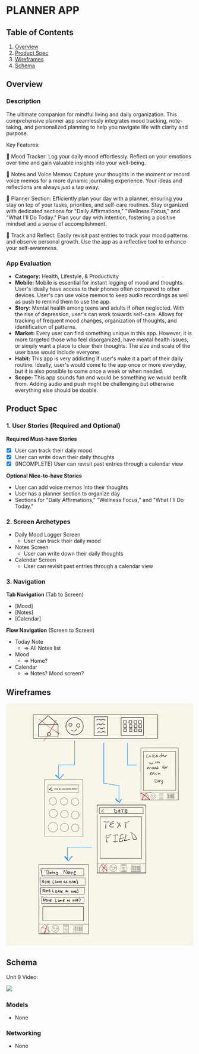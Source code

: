 # PLANNER APP 

## Table of Contents

1. [Overview](#Overview)
2. [Product Spec](#Product-Spec)
3. [Wireframes](#Wireframes)
4. [Schema](#Schema)

## Overview

### Description

The ultimate companion for mindful living and daily organization. This comprehensive planner app seamlessly integrates mood tracking, note-taking, and personalized planning to help you navigate life with clarity and purpose.

Key Features:

🌟 Mood Tracker:
Log your daily mood effortlessly. Reflect on your emotions over time and gain valuable insights into your well-being.

📝 Notes and Voice Memos:
Capture your thoughts in the moment or record voice memos for a more dynamic journaling experience. Your ideas and reflections are always just a tap away.

📅 Planner Section:
Efficiently plan your day with a planner, ensuring you stay on top of your tasks, priorities, and self-care routines. Stay organized with dedicated sections for "Daily Affirmations," "Wellness Focus," and "What I'll Do Today." Plan your day with intention, fostering a positive mindset and a sense of accomplishment.

🔄 Track and Reflect:
Easily revisit past entries to track your mood patterns and observe personal growth. Use the app as a reflective tool to enhance your self-awareness.


### App Evaluation

- **Category:** Health, Lifestyle, & Productivity
- **Mobile:** Mobile is essential for instant logging of mood and thoughts. User's ideally have access to their phones often compared to other devices. User's can use voice memos to keep audio recordings as well as push to remind them to use the app.
- **Story:** Mental health among teens and adults if often neglected. With the rise of depression, user's can work towards self-care. Allows for tracking of frequent mood changes, organization of thoughts, and identification of patterns.
- **Market:** Every user can find something unique in this app. However, it is more targeted those who feel disorganized, have mental health issues, or simply want a place to clear their thoughts. The size and scale of the user base would include everyone.
- **Habit:** This app is very addicting if user's make it a part of their daily routine. Ideally, user's would come to the app once or more everyday, but it is also possible to come once a week or when needed.
- **Scope:** This app sounds fun and would be something we would benfit from. Adding audio and push might be challenging but otherwise everything else should be doable. 

## Product Spec

### 1. User Stories (Required and Optional)

**Required Must-have Stories**

* [X] User can track their daily mood
* [X] User can write down their daily thoughts
* [x] (INCOMPLETE) User can revisit past entries through a calendar view

**Optional Nice-to-have Stories**

* User can add voice memos into their thoughts
* User has a planner section to organize day 
* Sections for "Daily Affirmations," "Wellness Focus," and "What I'll Do Today."

### 2. Screen Archetypes

- Daily Mood Logger Screen
    * User can track their daily mood
- Notes Screen
    * User can write down their daily thoughts
- Calendar Screen
    * User can revisit past entries through a calendar view

### 3. Navigation

**Tab Navigation** (Tab to Screen)

* [Mood]
* [Notes]
* [Calendar]

**Flow Navigation** (Screen to Screen)

- Today Note
    * => All Notes list
- Mood
    * => Home?
- Calendar
    - => Notes? Mood screen?

## Wireframes

![Wireframe](wireframe.jpg)

## Schema 

Unit 9 Video:
<div>
    <a href="https://www.loom.com/share/406db09d31e24583a7683a020cfa6023">
    </a>
    <a href="https://www.loom.com/share/406db09d31e24583a7683a020cfa6023">
      <img style="max-width:300px;" src="https://cdn.loom.com/sessions/thumbnails/406db09d31e24583a7683a020cfa6023-with-play.gif">
    </a>
  </div>

### Models

- None

### Networking

- None
